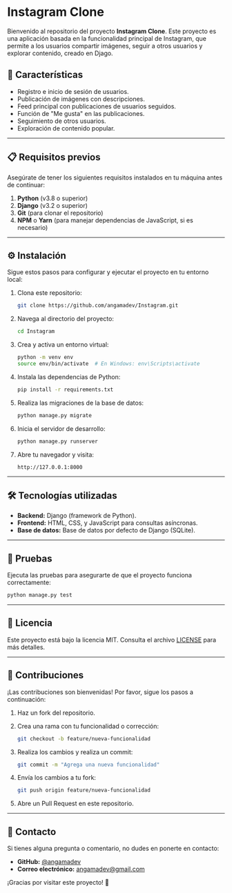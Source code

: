 # Instagram Clone

Bienvenido al repositorio del proyecto **Instagram Clone**. Este proyecto es una aplicación basada en la funcionalidad principal de Instagram, que permite a los usuarios compartir imágenes, seguir a otros usuarios y explorar contenido, creado en Djago.

## 🚀 Características

- Registro e inicio de sesión de usuarios.
- Publicación de imágenes con descripciones.
- Feed principal con publicaciones de usuarios seguidos.
- Función de "Me gusta" en las publicaciones.
- Seguimiento de otros usuarios.
- Exploración de contenido popular.

---

## 📋 Requisitos previos

Asegúrate de tener los siguientes requisitos instalados en tu máquina antes de continuar:

1. **Python** (v3.8 o superior)
2. **Django** (v3.2 o superior)
3. **Git** (para clonar el repositorio)
4. **NPM** o **Yarn** (para manejar dependencias de JavaScript, si es necesario)

---

## ⚙️ Instalación

Sigue estos pasos para configurar y ejecutar el proyecto en tu entorno local:

1. Clona este repositorio:

   ```bash
   git clone https://github.com/angamadev/Instagram.git
   ```

2. Navega al directorio del proyecto:

   ```bash
   cd Instagram
   ```

3. Crea y activa un entorno virtual:

   ```bash
   python -m venv env
   source env/bin/activate  # En Windows: env\Scripts\activate
   ```

4. Instala las dependencias de Python:

   ```bash
   pip install -r requirements.txt
   ```

5. Realiza las migraciones de la base de datos:

   ```bash
   python manage.py migrate
   ```

6. Inicia el servidor de desarrollo:

   ```bash
   python manage.py runserver
   ```

7. Abre tu navegador y visita:

   ```
   http://127.0.0.1:8000
   ```

---

## 🛠️ Tecnologías utilizadas

- **Backend:** Django (framework de Python).
- **Frontend:** HTML, CSS, y JavaScript para consultas asíncronas.
- **Base de datos:** Base de datos por defecto de Django (SQLite).

---

## 🧪 Pruebas

Ejecuta las pruebas para asegurarte de que el proyecto funciona correctamente:

```bash
python manage.py test
```

---

## 📄 Licencia

Este proyecto está bajo la licencia MIT. Consulta el archivo [LICENSE](LICENSE) para más detalles.

---

## 🤝 Contribuciones

¡Las contribuciones son bienvenidas! Por favor, sigue los pasos a continuación:

1. Haz un fork del repositorio.
2. Crea una rama con tu funcionalidad o corrección:

   ```bash
   git checkout -b feature/nueva-funcionalidad
   ```

3. Realiza los cambios y realiza un commit:

   ```bash
   git commit -m "Agrega una nueva funcionalidad"
   ```

4. Envía los cambios a tu fork:

   ```bash
   git push origin feature/nueva-funcionalidad
   ```

5. Abre un Pull Request en este repositorio.

---

## 📧 Contacto

Si tienes alguna pregunta o comentario, no dudes en ponerte en contacto:

- **GitHub:** [@angamadev](https://github.com/angamadev)
- **Correo electrónico:** angamadev@gmail.com

¡Gracias por visitar este proyecto! 🎉
